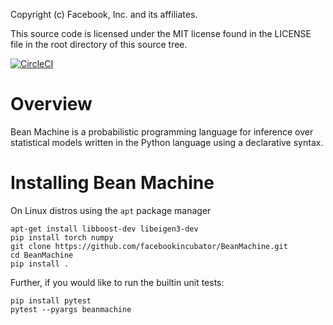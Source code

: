 Copyright (c) Facebook, Inc. and its affiliates.

This source code is licensed under the MIT license found in the
LICENSE file in the root directory of this source tree.

[![CircleCI](https://circleci.com/gh/facebookincubator/beanmachine.svg?style=svg&circle-token=39d1796c9ba26c78bba42dea57a9559742723be5)](https://circleci.com/gh/facebookincubator/workflows/beanmachine)

# Overview

Bean Machine is a probabilistic programming language for inference over statistical models written in the Python language using a declarative syntax.

# Installing Bean Machine
On Linux distros using the `apt` package manager

    apt-get install libboost-dev libeigen3-dev
    pip install torch numpy
    git clone https://github.com/facebookincubator/BeanMachine.git
    cd BeanMachine
    pip install .

Further, if you would like to run the builtin unit tests:

    pip install pytest
    pytest --pyargs beanmachine
